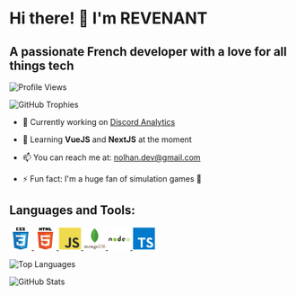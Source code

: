 # Hi there! 👋 I'm REVENANT

## A passionate French developer with a love for all things tech

![Profile Views](https://komarev.com/ghpvc/?username=rakeshsarkar9711&label=Profile%20views&color=0e75b6&style=flat)

![GitHub Trophies](https://github-profile-trophy.vercel.app/?username=rakeshsarkar9711)

- 🔭 Currently working on [Discord Analytics](https://discordanalytics.xyz)

- 🌱 Learning **VueJS** and **NextJS** at the moment

- 📫 You can reach me at: [nolhan.dev@gmail.com](mailto:nolhan.dev@gmail.com)

- ⚡ Fun fact: I'm a huge fan of simulation games 👀

## Languages and Tools:

<p align="left">
  <a href="https://www.w3schools.com/css/" target="_blank" rel="noreferrer">
    <img src="https://raw.githubusercontent.com/devicons/devicon/master/icons/css3/css3-original-wordmark.svg" alt="css3" width="40" height="40"/>
  </a>
  <a href="https://www.w3.org/html/" target="_blank" rel="noreferrer">
    <img src="https://raw.githubusercontent.com/devicons/devicon/master/icons/html5/html5-original-wordmark.svg" alt="html5" width="40" height="40"/>
  </a>
  <a href="https://developer.mozilla.org/en-US/docs/Web/JavaScript" target="_blank" rel="noreferrer">
    <img src="https://raw.githubusercontent.com/devicons/devicon/master/icons/javascript/javascript-original.svg" alt="javascript" width="40" height="40"/>
  </a>
  <a href="https://www.mongodb.com/" target="_blank" rel="noreferrer">
    <img src="https://raw.githubusercontent.com/devicons/devicon/master/icons/mongodb/mongodb-original-wordmark.svg" alt="mongodb" width="40" height="40"/>
  </a>
  <a href="https://nodejs.org" target="_blank" rel="noreferrer">
    <img src="https://raw.githubusercontent.com/devicons/devicon/master/icons/nodejs/nodejs-original-wordmark.svg" alt="nodejs" width="40" height="40"/>
  </a>
  <a href="https://www.typescriptlang.org/" target="_blank" rel="noreferrer">
    <img src="https://raw.githubusercontent.com/devicons/devicon/master/icons/typescript/typescript-original.svg" alt="typescript" width="40" height="40"/>
  </a>
</p>

![Top Languages](https://github-readme-stats.vercel.app/api/top-langs?username=rakeshsarkar9711&show_icons=true&theme=onedark&locale=en&layout=compact)

![GitHub Stats](https://github-readme-stats.vercel.app/api?username=rakeshsarkar9711&show_icons=true&theme=onedark&locale=en)
